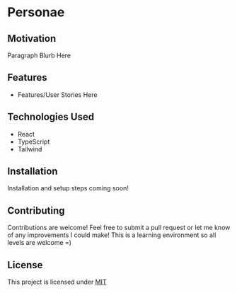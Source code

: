 # Personae

## Motivation

Paragraph Blurb Here

## Features

-  Features/User Stories Here

## Technologies Used 
- React 
- TypeScript
- Tailwind 

## Installation

Installation and setup steps coming soon!

## Contributing

Contributions are welcome! Feel free to submit a pull request or let me know of any improvements I could make! This is a learning environment so all levels are welcome =)

## License

This project is licensed under [MIT](https://choosealicense.com/licenses/mit/)
